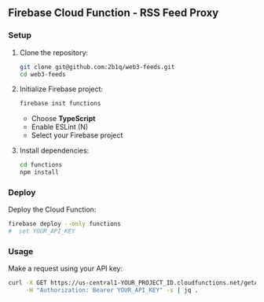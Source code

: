 ## Firebase Cloud Function - RSS Feed Proxy

### Setup

1. Clone the repository:
   ```sh
   git clone git@github.com:2b1q/web3-feeds.git
   cd web3-feeds
   ```

2. Initialize Firebase project:
   ```sh
   firebase init functions
   ```
   - Choose **TypeScript**
   - Enable ESLint (N)
   - Select your Firebase project

3. Install dependencies:
   ```sh
   cd functions
   npm install
   ```

### Deploy
Deploy the Cloud Function:
   ```sh
   firebase deploy --only functions
   #  set YOUR_API_KEY
   ```

### Usage
Make a request using your API key:
   ```sh
   curl -X GET https://us-central1-YOUR_PROJECT_ID.cloudfunctions.net/getAllFeeds \
        -H "Authorization: Bearer YOUR_API_KEY" -s | jq .
   ```
